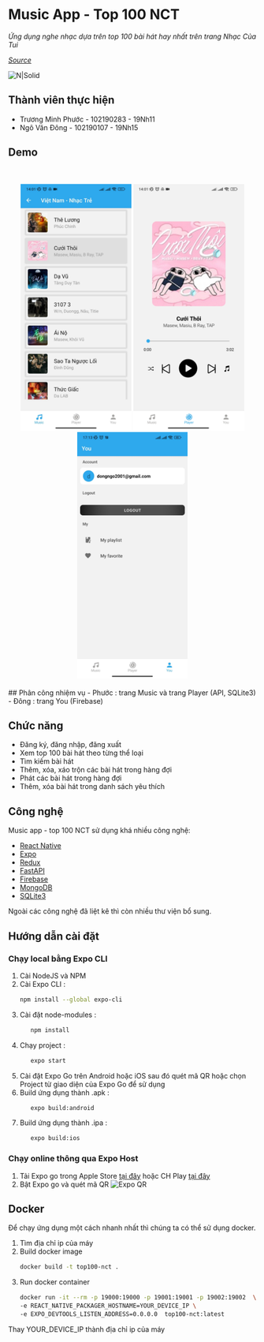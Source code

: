 # Music App - Top 100 NCT
*Ứng dụng nghe nhạc  dựa trên top  100  bài hát  hay nhất trên  trang Nhạc Của Tui*

*[Source](https://github.com/ngovandong/final-project)*

![N|Solid](https://nordiccoder.com/app/uploads/2018/10/react-native.png)
## Thành viên thực hiện
- Trương Minh Phước - 102190283 - 19Nh11
- Ngô Văn Đông - 102190107 - 19Nh15

## Demo

<div align="center" >
  <br/>
  <br/>
  <img src="https://github.com/ngovandong/final-project/blob/main/image/music.png" height="500" width="auto" />
  <img src="https://github.com/ngovandong/final-project/blob/main/image/player.png" height="500" width="auto" />
  <img src="https://github.com/ngovandong/final-project/blob/main/image/you.png" height="500" width="auto" />
  <br/>
  <br/>
</div>
## Phân công nhiệm vụ
- Phước : trang Music và trang Player (API, SQLite3)
- Đông : trang You (Firebase)

## Chức năng

- Đăng ký, đăng nhập, đăng xuất
- Xem top 100 bài hát theo từng thể loại
- Tìm kiếm bài hát
- Thêm, xóa, xáo trộn các bài hát trong hàng đợi
- Phát các bài hát trong hàng đợi
- Thêm, xóa bài hát trong danh sách yêu thích



## Công nghệ

Music app - top 100 NCT sử dụng khá nhiều công nghệ:

- [React Native](https://reactnative.dev/) 
- [Expo](https://expo.dev/)
- [Redux](https://redux.js.org/)
- [FastAPI](https://fastapi.tiangolo.com/) 
- [Firebase](https://firebase.google.com/)
- [MongoDB](https://www.mongodb.com/)
- [SQLite3](https://www.sqlite.org/index.html)

Ngoài các công nghệ đã liệt kê thì còn nhiều thư viện bổ sung.

## Hướng dẫn cài đặt
### Chạy local bằng Expo CLI
1. Cài NodeJS và NPM
2. Cài Expo CLI : 
    ```sh
    npm install --global expo-cli
    ```
3. Cài đặt node-modules : 
     ```sh
        npm install 
    ```
4. Chạy project :
     ```sh
        expo start 
    ```
5. Cài đặt Expo Go trên Android hoặc iOS sau đó quét mã QR hoặc chọn Project từ giao diện của Expo Go để sử dụng
6. Build ứng dụng thành .apk : 
     ```sh
        expo build:android 
    ```
7. Build ứng dụng thành .ipa  :
     ```sh
        expo build:ios 
    ```

### Chạy online thông qua Expo Host
1. Tải Expo go trong Apple Store [tại đây](https://apps.apple.com/vn/app/expo-go/id982107779?l=vi) hoặc CH Play [tại đây](https://play.google.com/store/apps/details?id=host.exp.exponent&hl=en&gl=US) 
2. Bật Expo go và quét mã QR
![Expo QR](https://qr.expo.dev/expo-go?owner=ngovandong&slug=top100-nct&releaseChannel=default&host=exp.host)


## Docker

Để chạy ứng dụng một cách nhanh nhất thì chúng ta có thể sử dụng docker.

1. Tìm địa chỉ ip của máy
2. Build docker image 
    ```sh
    docker build -t top100-nct .  
    ```
3. Run docker container
    ```sh
    docker run -it --rm -p 19000:19000 -p 19001:19001 -p 19002:19002  \
    -e REACT_NATIVE_PACKAGER_HOSTNAME=YOUR_DEVICE_IP \
    -e EXPO_DEVTOOLS_LISTEN_ADDRESS=0.0.0.0  top100-nct:latest
    ```
Thay YOUR_DEVICE_IP thành địa chỉ ip của máy
